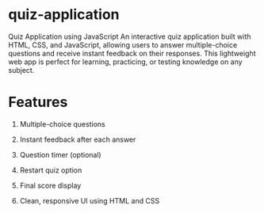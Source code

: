 # quiz-application
Quiz Application using JavaScript An interactive quiz application built with HTML, CSS, and JavaScript, allowing users to answer multiple-choice questions and receive instant feedback on their responses. This lightweight web app is perfect for learning, practicing, or testing knowledge on any subject.

# Features
1. Multiple-choice questions

2. Instant feedback after each answer

3. Question timer (optional)

4. Restart quiz option

5. Final score display

6. Clean, responsive UI using HTML and CSS

